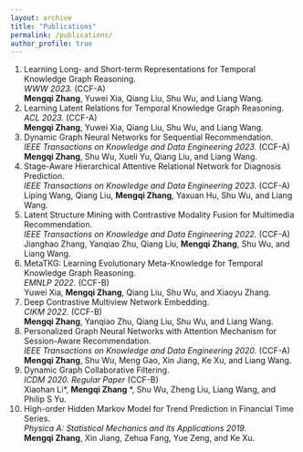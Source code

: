 ```yaml
---
layout: archive
title: "Publications"
permalink: /publications/
author_profile: true
---
```


1. Learning Long- and Short-term Representations for Temporal Knowledge Graph Reasoning.<br>
   *WWW 2023.* (CCF-A) <br>
   **Mengqi Zhang**, Yuwei Xia, Qiang Liu, Shu Wu, and Liang Wang.
2. Learning Latent Relations for Temporal Knowledge Graph Reasoning.<br>
   *ACL 2023.* (CCF-A) <br>
   **Mengqi Zhang**, Yuwei Xia, Qiang Liu, Shu Wu, and Liang Wang. 
3. Dynamic Graph Neural Networks for Sequential Recommendation.<br>
   *IEEE Transactions on Knowledge and Data Engineering 2023.* (CCF-A)<br>
   **Mengqi Zhang**, Shu Wu, Xueli Yu, Qiang Liu, and Liang Wang.
4. Stage-Aware Hierarchical Attentive Relational Network for Diagnosis Prediction. <br>
   *IEEE Transactions on Knowledge and Data Engineering 2023.* (CCF-A)<br>
   Liping Wang, Qiang Liu, **Mengqi Zhang**, Yaxuan Hu, Shu Wu, and Liang Wang.
5. Latent Structure Mining with Contrastive Modality Fusion for Multimedia Recommendation. <br>
   *IEEE Transactions on Knowledge and Data Engineering 2022.* (CCF-A)<br>
   Jianghao Zhang, Yanqiao Zhu, Qiang Liu, **Mengqi Zhang**, Shu Wu, and Liang Wang.
6. MetaTKG: Learning Evolutionary Meta-Knowledge for Temporal Knowledge Graph Reasoning.<br>
   *EMNLP 2022.* (CCF-B)<br>
   Yuwei Xia, **Mengqi Zhang**, Qiang Liu, Shu Wu, and Xiaoyu Zhang.
7. Deep Contrastive Multiview Network Embedding.<br> 
   *CIKM 2022.* (CCF-B)<br>
   **Mengqi Zhang**, Yanqiao Zhu, Qiang Liu, Shu Wu, and Liang Wang.
8. Personalized Graph Neural Networks with Attention Mechanism for Session-Aware Recommendation.<br>
   *IEEE Transactions on Knowledge and Data Engineering 2020.* (CCF-A)<br>
   **Mengqi Zhang**, Shu Wu, Meng Gao, Xin Jiang, Ke Xu, and Liang Wang.
9. Dynamic Graph Collaborative Filtering.<br>
   *ICDM 2020. Regular Paper* (CCF-B)<br>
   Xiaohan Li*, **Mengqi Zhang** *, Shu Wu, Zheng Liu, Liang Wang, and Philip S Yu.
10. High-order Hidden Markov Model for Trend Prediction in Financial Time Series.<br>
    *Physica A: Statistical Mechanics and its Applications 2019.* <br>
    **Mengqi Zhang**, Xin Jiang, Zehua Fang, Yue Zeng, and Ke Xu.

